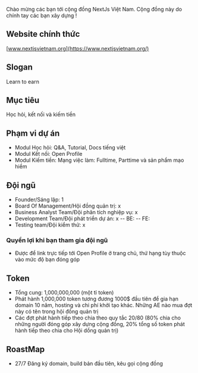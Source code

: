 Chào mừng các bạn tới cộng đồng NextJs Việt Nam. Cộng đồng này do chính tay các bạn xây dựng !
## Website chính thức

[www.nextjsvietnam.org](https://www.nextjsvietnam.org/)

## Slogan

Learn to earn

## Mục tiêu

Học hỏi, kết nối và kiếm tiền

## Phạm vi dự án
- Modul Học hỏi: Q&A, Tutorial, Docs tiếng việt
- Modul Kết nối: Open Profile
- Modul Kiếm tiền: Mạng việc làm: Fulltime, Parttime và sản phẩm mạo hiểm


## Đội ngũ
- Founder/Sáng lập: 1
- Board Of Management/Hội đồng quản trị: x
- Business Analyst Team/Đội phân tích nghiệp vụ: x
- Development Team/Đội phát triển dự án: x
  -- BE:
  -- FE:
- Testing team/Đội kiểm thử: x
### Quyền lợi khi bạn tham gia đội ngũ
- Được để link trực tiếp tới Open Profile ở trang chủ, thứ hạng tùy thuộc vào mức độ bạn đóng góp
## Token
- Tổng cung: 1,000,000,000 (một tỉ token)
- Phát hành 1,000,000 token tương đương 1000$ đầu tiên để gia hạn domain 10 năm, hosting và chi phí khởi tạo khác. Những AE nào mua đợt này có tên trong hội đồng quản trị
- Các đợt phát hành tiếp theo chia theo quy tắc 20/80 (80% chia cho những người đóng góp xây dựng cộng đồng, 20% tổng số token phát hành tiếp theo chia cho Hội dồng quản trị)
## RoastMap
- 27/7 Đăng ký domain, build bản đầu tiên, kêu gọi cộng đồng
